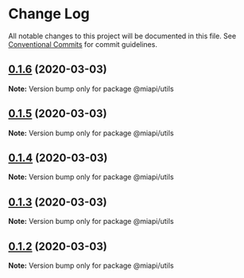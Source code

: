 # Change Log

All notable changes to this project will be documented in this file.
See [Conventional Commits](https://conventionalcommits.org) for commit guidelines.

## [0.1.6](https://github.com/kamontat/miapi/compare/@miapi/utils@0.1.5...@miapi/utils@0.1.6) (2020-03-03)

**Note:** Version bump only for package @miapi/utils





## [0.1.5](https://github.com/kamontat/miapi/compare/@miapi/utils@0.1.4...@miapi/utils@0.1.5) (2020-03-03)

**Note:** Version bump only for package @miapi/utils





## [0.1.4](https://github.com/kamontat/miapi/compare/@miapi/utils@0.1.3...@miapi/utils@0.1.4) (2020-03-03)

**Note:** Version bump only for package @miapi/utils





## [0.1.3](https://github.com/kamontat/miapi/compare/@miapi/utils@0.1.2...@miapi/utils@0.1.3) (2020-03-03)

**Note:** Version bump only for package @miapi/utils





## [0.1.2](https://github.com/kamontat/miapi/compare/@miapi/utils@0.1.1...@miapi/utils@0.1.2) (2020-03-03)

**Note:** Version bump only for package @miapi/utils

